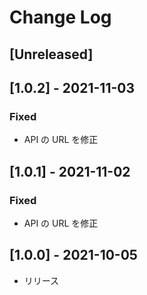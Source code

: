 # Change Log

## [Unreleased]

## [1.0.2] - 2021-11-03

### Fixed

- API の URL を修正

## [1.0.1] - 2021-11-02

### Fixed

- API の URL を修正

## [1.0.0] - 2021-10-05

- リリース
